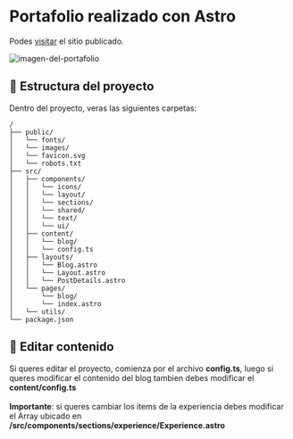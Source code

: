 # Portafolio realizado con Astro
Podes [visitar](https://www.matiasdelgado.com.ar) el sitio publicado.

![imagen-del-portafolio](https://i.imgur.com/4TYBtza.png)

## 🚀 Estructura del proyecto

Dentro del proyecto, veras las siguientes carpetas:

```text
/
├── public/
│   └── fonts/
│   └── images/
│   └── favicon.svg
│   └── robots.txt
├── src/
│   ├── components/
│   │   └── icons/
│   │   └── layout/
│   │   └── sections/
│   │   └── shared/
│   │   └── text/
│   │   └── ui/
│   ├── content/
│   │   └── blog/
│   │   └── config.ts
│   ├── layouts/
│   │   └── Blog.astro
│   │   └── Layout.astro
│   │   └── PostDetails.astro
│   └── pages/
│       └── blog/
│       └── index.astro
│   └── utils/
└── package.json
```

## 🚀 Editar contenido

Si queres editar el proyecto, comienza por el archivo **config.ts**, luego si queres modificar el contenido del blog tambien debes modificar el **content/config.ts**
<br />
<br />
**Importante**: si queres cambiar los items de la experiencia debes modificar el Array ubicado en **/src/components/sections/experience/Experience.astro**
